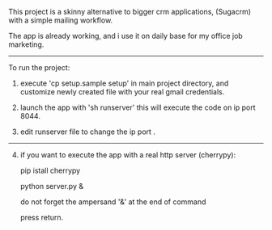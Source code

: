 

This project is a skinny alternative to bigger crm applications, (Sugacrm) with a simple mailing workflow.

The app is already working, and i use it on daily base for my office job marketing.

----------------------------------------------------------------------------------------------


To run the project:


1) execute 'cp setup.sample setup' in main project directory, and customize newly created file with your real gmail credentials.


2) launch the app with  'sh runserver' this will execute the code on ip port 8044.


3) edit runserver file to change the ip port .


----------------------------------------------------------------------------------------------


4) if you want to execute the app with a real http server (cherrypy):

   pip istall cherrypy

   python server.py &

   do not forget the ampersand '&' at the end of command

   press return.

